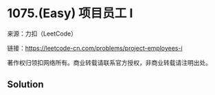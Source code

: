 # 1075.(Easy) 项目员工 I



来源：力扣（LeetCode）

链接：https://leetcode-cn.com/problems/project-employees-i 

著作权归领扣网络所有。商业转载请联系官方授权，非商业转载请注明出处。



## Solution 



```sql



```
    